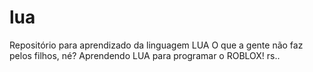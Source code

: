 # lua
Repositório para aprendizado da linguagem LUA
O que a gente não faz pelos filhos, né? Aprendendo LUA para programar o ROBLOX! rs..

